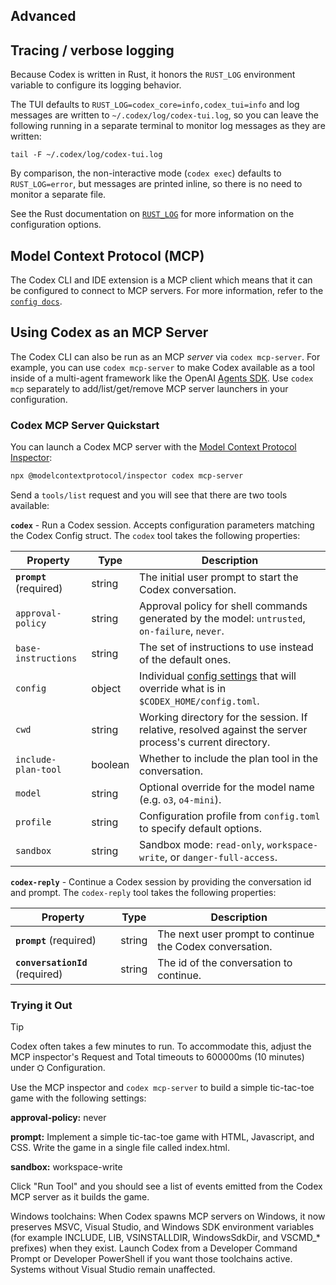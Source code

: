 ## Advanced

## Tracing / verbose logging

Because Codex is written in Rust, it honors the `RUST_LOG` environment variable to configure its logging behavior.

The TUI defaults to `RUST_LOG=codex_core=info,codex_tui=info` and log messages are written to `~/.codex/log/codex-tui.log`, so you can leave the following running in a separate terminal to monitor log messages as they are written:

```
tail -F ~/.codex/log/codex-tui.log
```

By comparison, the non-interactive mode (`codex exec`) defaults to `RUST_LOG=error`, but messages are printed inline, so there is no need to monitor a separate file.

See the Rust documentation on [`RUST_LOG`](https://docs.rs/env_logger/latest/env_logger/#enabling-logging) for more information on the configuration options.

## Model Context Protocol (MCP)

The Codex CLI and IDE extension is a MCP client which means that it can be configured to connect to MCP servers. For more information, refer to the [`config docs`](./config.md#connecting-to-mcp-servers).

## Using Codex as an MCP Server

The Codex CLI can also be run as an MCP _server_ via `codex mcp-server`. For example, you can use `codex mcp-server` to make Codex available as a tool inside of a multi-agent framework like the OpenAI [Agents SDK](https://platform.openai.com/docs/guides/agents). Use `codex mcp` separately to add/list/get/remove MCP server launchers in your configuration.

### Codex MCP Server Quickstart

You can launch a Codex MCP server with the [Model Context Protocol Inspector](https://modelcontextprotocol.io/legacy/tools/inspector):

```bash
npx @modelcontextprotocol/inspector codex mcp-server
```

Send a `tools/list` request and you will see that there are two tools available:

**`codex`** - Run a Codex session. Accepts configuration parameters matching the Codex Config struct. The `codex` tool takes the following properties:

| Property                | Type    | Description                                                                                                                                            |
| ----------------------- | ------- | ------------------------------------------------------------------------------------------------------------------------------------------------------ |
| **`prompt`** (required) | string  | The initial user prompt to start the Codex conversation.                                                                                               |
| `approval-policy`       | string  | Approval policy for shell commands generated by the model: `untrusted`, `on-failure`, `never`.                                                         |
| `base-instructions`     | string  | The set of instructions to use instead of the default ones.                                                                                            |
| `config`                | object  | Individual [config settings](https://github.com/openai/codex/blob/main/docs/config.md#config) that will override what is in `$CODEX_HOME/config.toml`. |
| `cwd`                   | string  | Working directory for the session. If relative, resolved against the server process's current directory.                                               |
| `include-plan-tool`     | boolean | Whether to include the plan tool in the conversation.                                                                                                  |
| `model`                 | string  | Optional override for the model name (e.g. `o3`, `o4-mini`).                                                                                           |
| `profile`               | string  | Configuration profile from `config.toml` to specify default options.                                                                                   |
| `sandbox`               | string  | Sandbox mode: `read-only`, `workspace-write`, or `danger-full-access`.                                                                                 |

**`codex-reply`** - Continue a Codex session by providing the conversation id and prompt. The `codex-reply` tool takes the following properties:

| Property                        | Type   | Description                                              |
| ------------------------------- | ------ | -------------------------------------------------------- |
| **`prompt`** (required)         | string | The next user prompt to continue the Codex conversation. |
| **`conversationId`** (required) | string | The id of the conversation to continue.                  |

### Trying it Out

> [!TIP]
> Codex often takes a few minutes to run. To accommodate this, adjust the MCP inspector's Request and Total timeouts to 600000ms (10 minutes) under ⛭ Configuration.

Use the MCP inspector and `codex mcp-server` to build a simple tic-tac-toe game with the following settings:

**approval-policy:** never

**prompt:** Implement a simple tic-tac-toe game with HTML, Javascript, and CSS. Write the game in a single file called index.html.

**sandbox:** workspace-write

Click "Run Tool" and you should see a list of events emitted from the Codex MCP server as it builds the game.

Windows toolchains:
When Codex spawns MCP servers on Windows, it now preserves MSVC, Visual Studio, and Windows SDK environment variables (for example INCLUDE, LIB, VSINSTALLDIR, WindowsSdkDir, and VSCMD_* prefixes) when they exist. Launch Codex from a Developer Command Prompt or Developer PowerShell if you want those toolchains active. Systems without Visual Studio remain unaffected.



